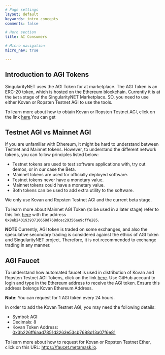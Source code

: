 ```yaml
---
# Page settings
layout: default
keywords: intro concepts
comments: false

# Hero section
title: AI Consumers

# Micro navigation
micro_nav: true

---
```


## Introduction to AGI Tokens

SingularityNET uses the AGI Token for at marketplace. The AGI Token is an ERC-20 token, which is hosted on the Ethereum blockchain. Currently  it is at the `beta` stage of the SingularityNET Marketplace. SO, you need to use either Kovan or Ropsten Testnet AGI to use the tools. 

To learn more about how to obtain Kovan or Ropsten Testnet AGI, click on the link [here](#agi-faucet).You can get  

## Testnet AGI vs Mainnet AGI
If you are unfamiliar with  Ethereum, it might be hard to understand between Testnet and Mainnet tokens. 
However, to understand the different network tokens, you can follow principles listed below:
* Testnet tokens are used to test software applications with, try out demos, or in our case the Beta.
* Mainnet tokens are used for officially deployed software.
* Testnet tokens never have a monetary value.
* Mainnet tokens could have a monetary value.
* Both tokens can be used to add extra utility to the software.

We only use Kovan and Ropsten Testnet AGI and the current beta stage. 

To learn more about  Mainnet AGI Token (to be used in a later stage) refer to this link [here](https://etherscan.io/address/0x8eb24319393716668d768dcec29356ae9cffe285) with the address `0x8eb24319393716668d768dcec29356ae9cffe285`.

<div class="callout callout--warning">
    <p><strong>NOTE</strong> Currently, AGI token is traded on some exchanges, and also the speculative secondary trading is considered against the ethics of AGI token and SingularityNET project. Therefore, it is not recommended to exchange trading in any manner.</p>
</div>


## AGI Faucet
To understand how automated faucet is used in distribution of Kovan and Ropsten Testnet AGI Tokens, click on the link [here](http://faucet.singularitynet.io). Use GitHub account to login and type in the Ethereum address to receive the AGI token. Ensure this address belongs Kovan Ethereum Address. 

**Note**: You can request for 1 AGI token every 24 hours.

In order to add the Kovan Testnet AGI, you may need the following details:
* Symbol: AGI
* Decimals: 8
* Kovan Token Address: [0x3b226ff6aad7851d3263e53cb7688d13a07f6e81](https://kovan.etherscan.io/address/0x3b226ff6aad7851d3263e53cb7688d13a07f6e81)

To learn more about how to request for  Kovan or Ropsten Testnet Ether, click on this URL: https://faucet.metamask.io.
